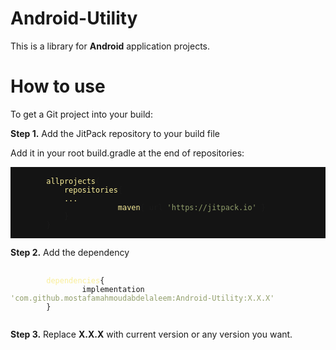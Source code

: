 
# Android-Utility

<p>This is a library for <strong>Android</strong> application projects.</p>


<h1 class="page-header" id="howto">How to use</h1>
<div class="row">
  <div class="col-lg-12">
    <p>To get a Git project into your build:</p>
  </div>
</div>


<b>Step 1.</b> Add the JitPack repository to your build file

<p>Add it in your root build.gradle at the end of repositories:</p>
<pre class="kode language-css code-toolbar" style="background: #141414">
	<code class=" kode language-css">
		<span class="token selector" style="color: #f9ee9a">allprojects</span><span class="token punctuation">{</span>
		<span class="token selector" style="color: #f9ee9a">    repositories</span><span class="token punctuation">{</span>
			<span class="token selector" style="color: #f9ee9a">...
                        maven</span><span class="token punctuation">{</span> url <span class="token string" style="color: #919e6b">'https://jitpack.io'</span> <span class="token punctuation">}</span>
		    <span class="token punctuation">}</span>
		<span class="token punctuation">}</span>
	</code>
</pre>
    
<p><b>Step 2.</b> Add the dependency</p> 
		
<pre class="kode code-toolbar language-css">
	<code id="depCodeGradle" class=" kode  language-css">
		<span class="token selector" style="color: #f9ee9a">dependencies</span><span class="token punctuation">{</span>
	            implementation <span class="token string" style="color: #919e6b">'com.github.mostafamahmoudabdelaleem:Android-Utility:X.X.X'</span>
		<span class="token punctuation">}</span>
	</code>
</pre>
<p><b>Step 3.</b> Replace <strong>X.X.X</strong> with current version or any version you want.<p/>
                        
